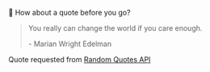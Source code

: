 📣 How about a quote before you go?

> You really can change the world if you care enough.
>
> <p>- Marian Wright Edelman</p>

Quote requested from [Random Quotes API](https://github.com/lukePeavey/quotable)
